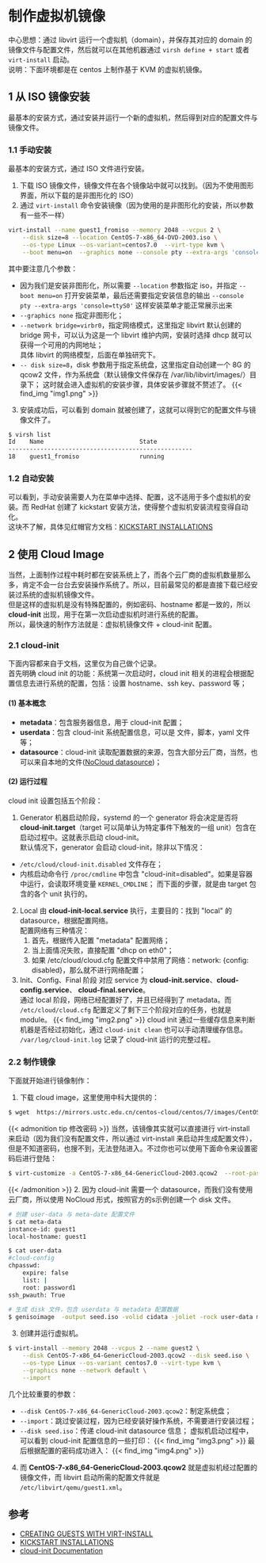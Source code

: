 # 制作虚拟机镜像


中心思想：通过 libvirt 运行一个虚拟机（domain），并保存其对应的 domain 的镜像文件与配置文件，然后就可以在其他机器通过 `virsh define + start` 或者 `virt-install` 启动。<br>
说明：下面环境都是在 centos 上制作基于 KVM 的虚拟机镜像。

## 1 从 ISO 镜像安装
最基本的安装方式，通过安装并运行一个新的虚拟机，然后得到对应的配置文件与镜像文件。

### 1.1 手动安装
最基本的安装方式，通过 ISO 文件进行安装。
1. 下载 ISO 镜像文件，镜像文件在各个镜像站中就可以找到。（因为不使用图形界面，所以下载的是非图形化的 ISO）
2. 通过 `virt-install` 命令安装镜像（因为使用的是非图形化的安装，所以参数有一些不一样）
```bash
virt-install --name guest1_fromiso --memory 2048 --vcpus 2 \
    --disk size=8 --location CentOS-7-x86_64-DVD-2003.iso \
    --os-type Linux --os-variant=centos7.0  --virt-type kvm \
    --boot menu=on  --graphics none --console pty --extra-args 'console=ttyS0'
```
其中要注意几个参数：
* 因为我们是安装非图形化，所以需要 `--location` 参数指定 iso，并指定 `--boot menu=on` 打开安装菜单，最后还需要指定安装信息的输出 `--console pty --extra-args 'console=ttyS0'` 这样安装菜单才能正常展示出来
* `--graphics none` 指定非图形化；
* `--network bridge=virbr0`，指定网络模式，这里指定 libvirt 默认创建的 bridge 网卡，可以认为这是一个 libvirt 维护内网，安装时选择 dhcp 就可以获得一个可用的内网地址；<br>
具体 libvirt 的网络模型，后面在单独研究下。
* `-- disk size=8`，disk 参数用于指定系统盘，这里指定自动创建一个 8G 的 qcow2 文件，作为系统盘（默认镜像文件保存在 /var/lib/libvirt/images/）目录下；
这时就会进入虚拟机的安装步骤，具体安装步骤就不赘述了。
{{< find_img "img1.png" >}}
3. 安装成功后，可以看到 domain 就被创建了，这就可以得到它的配置文件与镜像文件了。
```bash
$ virsh list
Id    Name                           State
----------------------------------------------------
18    guest1_fromiso                 running
```

### 1.2 自动安装
可以看到，手动安装需要人为在菜单中选择、配置，这不适用于多个虚拟机的安装。而 RedHat 创建了 kickstart 安装方法，使得整个虚拟机安装流程变得自动化。<br>
这块不了解，具体见红帽官方文档：[KICKSTART INSTALLATIONS](https://access.redhat.com/documentation/en-us/red_hat_enterprise_linux/6/html/installation_guide/ch-kickstart2#s1-kickstart2-whatis)



## 2 使用 Cloud Image
当然，上面制作过程中耗时都在安装系统上了，而各个云厂商的虚拟机数量那么多，肯定不会一台台去安装操作系统了。所以，目前最常见的都是直接下载已经安装过系统的虚拟机镜像文件。<br>
但是这样的虚拟机是没有特殊配置的，例如密码、hostname 都是一致的，所以 **cloud-init** 出现，用于在第一次启动虚拟机时进行系统的配置。<br>
所以，最快速的制作方法就是：虚拟机镜像文件 + cloud-init 配置。<br>

### 2.1 cloud-init
下面内容都来自于文档，这里仅为自己做个记录。<br>
首先明确 cloud init 的功能：系统第一次启动时，cloud init 相关的进程会根据配置信息去进行系统的配置，包括：设置 hostname、ssh key、password 等；
#### (1) 基本概念
* **metadata**：包含服务器信息，用于 cloud-init 配置；
* **userdata**：包含 cloud-init 系统配置信息，可以是 文件，脚本，yaml 文件等；
* **datasource**：cloud-init 读取配置数据的来源，包含大部分云厂商，当然，也可以来自本地的文件([NoCloud datasource](https://cloudinit.readthedocs.io/en/latest/topics/datasources/nocloud.html))；
#### (2) 运行过程
cloud init 设置包括五个阶段：
1. Generator
机器启动阶段，systemd 的一个 generator 将会决定是否将 **cloud-init.target**（target 可以简单认为特定事件下触发的一组 unit）包含在启动过程中。这就表示启动 cloud-init。<br>
默认情况下，generator 会启动 cloud-init，除非以下情况：
* `/etc/cloud/cloud-init.disabled` 文件存在；
* 内核启动命令行 `/proc/cmdline` 中包含 "cloud-init=disabled"。如果是容器中运行，会读取环境变量 `KERNEL_CMDLINE`；
而下面的步骤，就是由 target 包含的各个 unit 执行的。
2. Local
由 **cloud-init-local.service** 执行，主要目的：找到 "local" 的 datasource，根据配置网络。<br>
配置网络有三种情况：
   1. 首先，根据传入配置 "metadata" 配置网络；
   2. 当上面情况失败，直接配置 "dhcp on eth0"；
   3. 如果 /etc/cloud/cloud.cfg 配置文件中禁用了网络：network: {config: disabled}，那么就不进行网络配置；
3. Init、Config、Final 阶段
对应 service 为 **cloud-init.service**、**cloud-config.service**、 **cloud-final.service**。<br>
通过 local 阶段，网络已经配置好了，并且已经得到了 metadata。而 `/etc/cloud/cloud.cfg` 配置定义了剩下三个阶段对应的任务，也就是 module。
{{< find_img "img2.png" >}}
cloud init 通过一些缓存信息来判断机器是否经过初始化，通过 `cloud-init clean` 也可以手动清理缓存信息。<br>
`/var/log/cloud-init.log` 记录了 cloud-init 运行的完整过程。

### 2.2 制作镜像
下面就开始进行镜像制作：
1. 下载 cloud image，这里使用中科大提供的：
```bash
$ wget  https://mirrors.ustc.edu.cn/centos-cloud/centos/7/images/CentOS-7-x86_64-GenericCloud-2003.qcow2
```
{{< admonition tip 修改密码 >}}
当然，该镜像其实就可以直接进行 virt-install 来启动（因为我们没有配置文件，所以通过 virt-install 来启动并生成配置文件），但是不知道密码，也搜不到，无法登陆进入。不过你也可以使用下面命令来设置密码后进行登陆：
```bash
$ virt-customize -a CentOS-7-x86_64-GenericCloud-2003.qcow2  --root-password password:yourpassword
```
{{< /admonition >}}
2. 因为 cloud-init 需要一个 datasource，而我们没有使用云厂商，所以使用 NoCloud 形式，按照官方的s示例创建一个 disk 文件。
```bash
# 创建 user-data 与 meta-date 配置文件
$ cat meta-data
instance-id: guest1
local-hostname: guest1

$ cat user-data
#cloud-config
chpasswd:
    expire: false
    list: |
    root: password1
ssh_pwauth: True
	
# 生成 disk 文件，包含 userdata 与 metadata 配置数据
$ genisoimage  -output seed.iso -volid cidata -joliet -rock user-data meta-data
```
3. 创建并运行虚拟机。
```bash
$ virt-install --memory 2048 --vcpus 2 --name guest2 \
    --disk CentOS-7-x86_64-GenericCloud-2003.qcow2 --disk seed.iso \
    --os-type Linux --os-variant centos7.0 --virt-type kvm \
    --graphics none --network default \
    --import
```
几个比较重要的参数：
* `--disk CentOS-7-x86_64-GenericCloud-2003.qcow2`：制定系统盘；
* `--import`：跳过安装过程，因为已经安装好操作系统，不需要进行安装过程；
* `--disk seed.iso`：传递 cloud-init datasource 信息；
虚拟机启动过程中，可以看到 cloud-init 配置信息的一些打印：
{{< find_img "img3.png" >}}
最后根据配置的密码成功进入：
{{< find_img "img4.png" >}}
4. 而 **CentOS-7-x86_64-GenericCloud-2003.qcow2** 就是虚拟机经过配置的镜像文件，而 libvirt 启动所需的配置文件就是 `/etc/libvirt/qemu/guest1.xml`。


## 参考
* [CREATING GUESTS WITH VIRT-INSTALL](https://access.redhat.com/documentation/en-us/red_hat_enterprise_linux/7/html/virtualization_deployment_and_administration_guide/sect-guest_virtual_machine_installation_overview-creating_guests_with_virt_install)
* [KICKSTART INSTALLATIONS](https://access.redhat.com/documentation/en-us/red_hat_enterprise_linux/6/html/installation_guide/ch-kickstart2#s1-kickstart2-whatis)
* [cloud-init Documentation](https://cloudinit.readthedocs.io/en/latest/)
